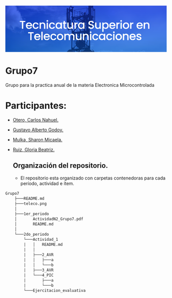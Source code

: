 ![Image text](https://github.com/EMTSTISPC/Grupo7/blob/main/teleco.png)
# Grupo7
Grupo para la practica anual de la materia Electronica Microcontrolada
# Participantes:  
- [Otero, Carlos Nahuel.](https://github.com/NahuelOtero)
- [Gustavo Alberto Godoy.](https://github.com/chulkx) 
- [Mulka, Sharon Micaela.](https://github.com/sharonmulka)
- [Ruiz, Gloria Beatriz.](https://github.com/ruizgb)
 

  
  ## Organización del repositorio.  
  - El repositorio esta organizado con carpetas contenedoras para cada período, actividad e ítem.

``` 
Grupo7
    ├───README.md
    ├───teleco.png
    │
    ├───1er_periodo
    │       ActividadN2_Grupo7.pdf
    │       README.md
    │
    └───2do_periodo
        └───Actividad_1
        |   │   README.md
        |   │
        |   ├───2_AVR
        |   │   ├───a
        |   │   └───b
        |   ├───3_AVR
        |   └───4_PIC
        |       ├───a
        |       └───b          
        └───Ejercitacion_evaluativa

```
